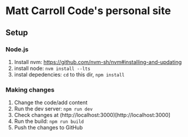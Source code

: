 # Matt Carroll Code's personal site

## Setup

### Node.js
1. Install nvm: https://github.com/nvm-sh/nvm#installing-and-updating
1. install node: `nvm install --lts`
1. instal depedencies: `cd` to this dir, `npm install`

### Making changes
1. Change the code/add content
1. Run the dev server: `npm run dev`
1. Check changes at (http://localhost:3000)[http://localhost:3000]
1. Run the build: `npm run build`
1. Push the changes to GitHub
